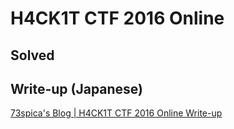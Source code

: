 # H4CK1T CTF 2016 Online
## Solved
## Write-up (Japanese)
[73spica's Blog | H4CK1T CTF 2016 Online Write-up](http://73spica.tech/blog/h4ck1t-ctf-2016-online-write-up/)
